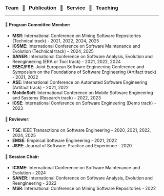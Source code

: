 
### [Team](stamlab.md) &nbsp;&nbsp;🌴&nbsp;&nbsp; [Publication](publications.md) &nbsp;&nbsp;🌴&nbsp;&nbsp; [Service](services.md) &nbsp;&nbsp;🌴&nbsp;&nbsp; [Teaching](teaching.md)
***

#### 🤠 Program Committee Member:
- <b>MSR</b>: International Conference on Mining Software Repositories (Technical track) - 2021, 2022, 2024, 2025
- <b>ICSME</b>: International Conference on Software Maintenance and Evolution (Technical track) - 2024, 2025 
- <b>SANER</b>: International Conference on Software Analysis, Evolution and Reengineering (ERA or Tool track) - 2021, 2022, 2024
- <b>ESEC/FSE</b>: Joint European Software Engineering Conference and Symposium on the Foundations of Software Engineering (Artifact track) - 2021, 2022
- <b>ASE</b>: International Conference on Automated Software Engineering (Artifact track) - 2021, 2022
- <b>MobileSoft</b>: International Conference on Mobile Software Engineering and Systems (Research track) - 2022, 2023 
- <b>ICSE</b>: International Conference on Software Engineering (Demo track) - 2023 


#### 🤠 Reviewer:
- <b>TSE</b>: IEEE Transactions on Software Engineering - 2020, 2021, 2022, 2024, 2025
- <b>EMSE</b>: Empirical Software Engineering - 2021, 2022
- <b>JSPE</b>: Journal of Software: Practice and Experience - 2020


#### 🤠 Session Chair:
- <b>ICSME</b>: International Conference on Software Maintenance and Evolution - 2024
- <b>SANER</b>: International Conference on Software Analysis, Evolution and Reengineering - 2022
- <b>MSR</b>: International Conference on Mining Software Repositories - 2022